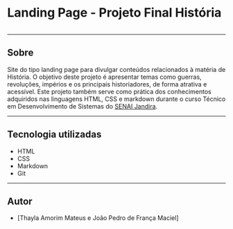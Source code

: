 # Landing Page - Projeto Final História

![]()

---
## Sobre

Site do tipo landing page para divulgar conteúdos relacionados à matéria de História. O objetivo deste projeto é apresentar temas como guerras, revoluções, impérios e os principais historiadores, de forma atrativa e acessível. Este projeto também serve como prática dos conhecimentos adquiridos nas linguagens HTML, CSS e markdown durante o curso Técnico em Desenvolvimento de Sistemas do [SENAI Jandira](https://sp.senai.br/unidade/jandira/).


---

## Tecnologia utilizadas
- HTML
- CSS
- Markdown
- Git


---


## Autor

- [Thayla Amorim Mateus e João Pedro de França Maciel]
